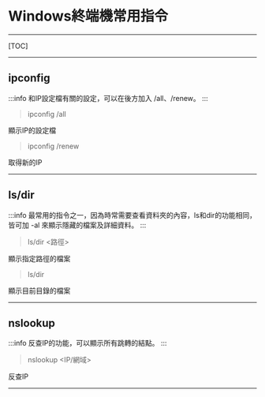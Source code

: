 # Windows終端機常用指令

---

[TOC]

---

## ipconfig 

:::info
和IP設定檔有關的設定，可以在後方加入 /all、/renew。
:::

> ipconfig /all

顯示IP的設定檔

> ipconfig /renew

取得新的IP

---

## ls/dir

:::info
最常用的指令之一，因為時常需要查看資料夾的內容，ls和dir的功能相同，皆可加 -al 來顯示隱藏的檔案及詳細資料。
:::

> ls/dir <路徑>

顯示指定路徑的檔案

> ls/dir

顯示目前目錄的檔案

---

## nslookup

:::info
反查IP的功能，可以顯示所有跳轉的結點。
:::

> nslookup <IP/網域>

反查IP

---
